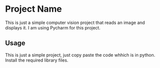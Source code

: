 # Project Name

This is just a simple computer vision project that reads an image and displays it. I am using Pycharm for this project. 

## Usage

This is just a simple project, just copy paste the code whhich is in python. Install the required library files. 



